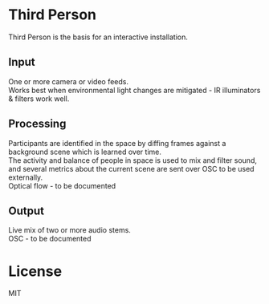 Third Person
============

Third Person is the basis for an interactive installation. 

## Input
One or more camera or video feeds.  
Works best when environmental light changes are mitigated - IR illuminators & filters work well.  

## Processing
Participants are identified in the space by diffing frames against a background scene which is learned over time.  
The activity and balance of people in space is used to mix and filter sound, and several metrics about the current scene are sent over OSC to be used externally.  
Optical flow - to be documented

## Output
Live mix of two or more audio stems.  
OSC - to be documented

# License
MIT
